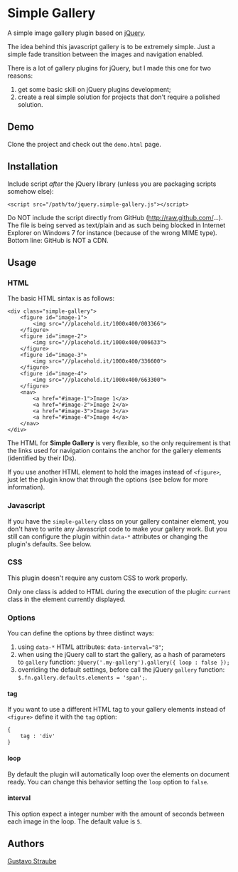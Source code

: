 Simple Gallery
==============

A simple image gallery plugin based on [jQuery](http://jquery.com).

The idea behind this javascript gallery is to be extremely simple. Just a 
simple fade transition between the images and navigation enabled.

There is a lot of gallery plugins for jQuery, but I made this one for two 
reasons:

1. get some basic skill on jQuery plugins development;
2. create a real simple solution for projects that don't require a polished 
solution.

Demo
----

Clone the project and check out the `demo.html` page.

Installation
------------

Include script *after* the jQuery library (unless you are packaging scripts 
somehow else):

    <script src="/path/to/jquery.simple-gallery.js"></script>

Do NOT include the script directly from GitHub (http://raw.github.com/...). The 
file is being served as text/plain and as such being blocked in Internet 
Explorer on Windows 7 for instance (because of the wrong MIME type). Bottom 
line: GitHub is NOT a CDN.

Usage
-----

### HTML

The basic HTML sintax is as follows:

    <div class="simple-gallery">
        <figure id="image-1">
            <img src="//placehold.it/1000x400/003366">
        </figure>
        <figure id="image-2">
            <img src="//placehold.it/1000x400/006633">
        </figure>
        <figure id="image-3">
            <img src="//placehold.it/1000x400/336600">
        </figure>
        <figure id="image-4">
            <img src="//placehold.it/1000x400/663300">
        </figure>
        <nav>
            <a href="#image-1">Image 1</a>
            <a href="#image-2">Image 2</a>
            <a href="#image-3">Image 3</a>
            <a href="#image-4">Image 4</a>
        </nav>
    </div>

The HTML for **Simple Gallery** is very flexible, so the only requirement is 
that the links used for navigation contains the anchor for the gallery 
elements (identified by their IDs).

If you use another HTML element to hold the images instead of `<figure>`, just 
let the plugin know that through the options (see below for more information).

### Javascript

If you have the `simple-gallery` class on your gallery container element, you 
don't have to write any Javascript code to make your gallery work. But you 
still can configure the plugin within `data-*` attributes or changing the 
plugin's defaults. See below.

### CSS

This plugin doesn't require any custom CSS to work properly.

Only one class is added to HTML during the execution of the plugin: `current` 
class in the element currently displayed.

### Options

You can define the options by three distinct ways:

1. using `data-*` HTML attributes: `data-interval="8"`;
2. when using the jQuery call to start the gallery, as a hash of parameters to 
`gallery` function: `jQuery('.my-gallery').gallery({ loop : false });`
3. overriding the default settings, before call the jQuery `gallery` function: 
`$.fn.gallery.defaults.elements = 'span';`.

#### tag

If you want to use a different HTML tag to your gallery elements instead of 
`<figure>` define it with the `tag` option:

    {
        tag : 'div'
    }

#### loop

By default the plugin will automatically loop over the elements on document 
ready. You can change this behavior setting the `loop` option to `false`.

#### interval

This option expect a integer number with the amount of seconds between each 
image in the loop. The default value is `5`.

Authors
-------

[Gustavo Straube](https://github.com/straube/)